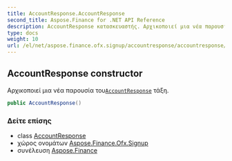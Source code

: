 ```yaml
---
title: AccountResponse.AccountResponse
second_title: Aspose.Finance for .NET API Reference
description: AccountResponse κατασκευαστής. Αρχικοποιεί μια νέα παρουσία τουAccountResponse τάξη.
type: docs
weight: 10
url: /el/net/aspose.finance.ofx.signup/accountresponse/accountresponse/
---
```

## AccountResponse constructor

Αρχικοποιεί μια νέα παρουσία του[`AccountResponse`](../) τάξη.

```csharp
public AccountResponse()
```

### Δείτε επίσης

* class [AccountResponse](../)
* χώρος ονομάτων [Aspose.Finance.Ofx.Signup](../../accountresponse/)
* συνέλευση [Aspose.Finance](../../../)



